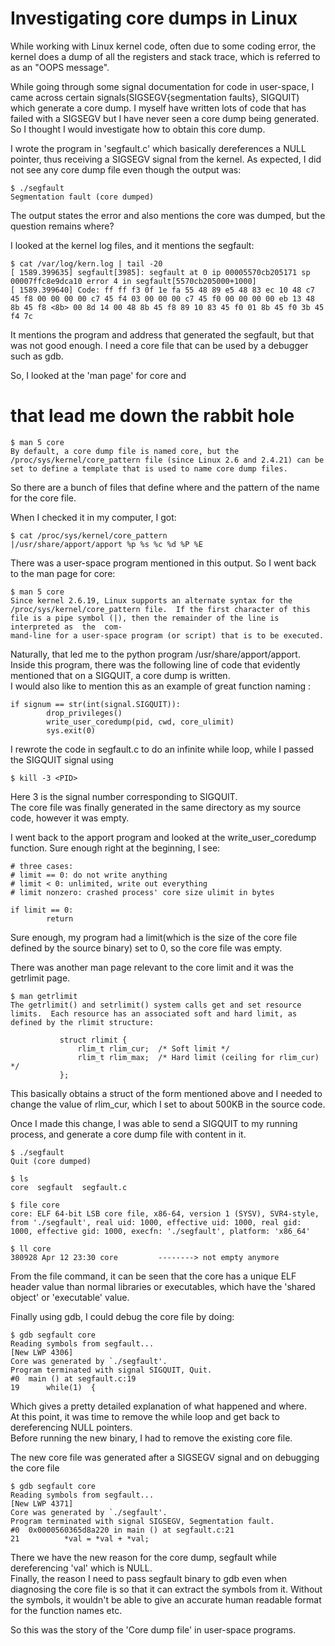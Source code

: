 # Investigating core dumps in Linux

While working with Linux kernel code, often due to some coding error, the kernel does a dump of all the registers and stack trace, which is referred to as an "OOPS message". <br>

While going through some signal documentation for code in user-space, I came across certain signals(SIGSEGV{segmentation faults}, SIGQUIT) which generate a core dump. I myself have written lots of code
that has failed with a SIGSEGV but I have never seen a core dump being generated. So I thought I would investigate how to obtain this core dump. <br>

I wrote the program in 'segfault.c' which basically dereferences a NULL pointer, thus receiving a SIGSEGV signal from the kernel. As expected, I did not see any core dump file even though the output was:
```
$ ./segfault
Segmentation fault (core dumped)
```
The output states the error and also mentions the core was dumped, but the question remains where? <br>

I looked at the kernel log files, and it mentions the segfault:
```
$ cat /var/log/kern.log | tail -20
[ 1589.399635] segfault[3985]: segfault at 0 ip 00005570cb205171 sp 00007ffc8e9dca10 error 4 in segfault[5570cb205000+1000]
[ 1589.399640] Code: ff ff f3 0f 1e fa 55 48 89 e5 48 83 ec 10 48 c7 45 f8 00 00 00 00 c7 45 f4 03 00 00 00 c7 45 f0 00 00 00 00 eb 13 48 8b 45 f8 <8b> 00 8d 14 00 48 8b 45 f8 89 10 83 45 f0 01 8b 45 f0 3b 45 f4 7c
```

It mentions the program and address that generated the segfault, but that was not good enough. I need a core file that can be used by a debugger such as gdb. <br>

So, I looked at the 'man page' for core and

# that lead me down the rabbit hole

```
$ man 5 core
By default, a core dump file is named core, but the /proc/sys/kernel/core_pattern file (since Linux 2.6 and 2.4.21) can be set to define a template that is used to name core dump files.
```
So there are a bunch of files that define where and the pattern of the name for the core file. <br>

When I checked it in my computer, I got:
```
$ cat /proc/sys/kernel/core_pattern 
|/usr/share/apport/apport %p %s %c %d %P %E
```
There was a user-space program mentioned in this output. So I went back to the man page for core:
```
$ man 5 core
Since kernel 2.6.19, Linux supports an alternate syntax for the /proc/sys/kernel/core_pattern file.  If the first character of this file is a pipe symbol (|), then the remainder of the line is interpreted as  the  com‐
mand-line for a user-space program (or script) that is to be executed.
```

Naturally, that led me to the python program /usr/share/apport/apport. Inside this program, there was the following line of code that evidently mentioned that on a SIGQUIT, a core dump is written. <br>
I would also like to mention this as an example of great function naming :
```
if signum == str(int(signal.SIGQUIT)):
        drop_privileges()
        write_user_coredump(pid, cwd, core_ulimit)
        sys.exit(0)

```
I rewrote the code in segfault.c to do an infinite while loop, while I passed the SIGQUIT signal using
```
$ kill -3 <PID> 
```
Here 3 is the signal number corresponding to SIGQUIT. <br>
The core file was finally generated in the same directory as my source code, however it was empty. <br>

I went back to the apport program and looked at the write\_user\_coredump function. Sure enough right at the beginning, I see:
```
# three cases:
# limit == 0: do not write anything
# limit < 0: unlimited, write out everything
# limit nonzero: crashed process' core size ulimit in bytes

if limit == 0:
        return

```
Sure enough, my program had a limit(which is the size of the core file defined by the source binary) set to 0, so the core file was empty. <br>

There was another man page relevant to the core limit and it was the getrlimit page.
```
$ man getrlimit
The getrlimit() and setrlimit() system calls get and set resource limits.  Each resource has an associated soft and hard limit, as defined by the rlimit structure:

           struct rlimit {
               rlim_t rlim_cur;  /* Soft limit */
               rlim_t rlim_max;  /* Hard limit (ceiling for rlim_cur) */
           };

```
This basically obtains a struct of the form mentioned above and I needed to change the value of rlim\_cur, which I set to about 500KB in the source code. <br>

Once I made this change, I was able to send a SIGQUIT to my running process, and generate a core dump file with content in it.
```
$ ./segfault
Quit (core dumped)

$ ls
core  segfault  segfault.c

$ file core
core: ELF 64-bit LSB core file, x86-64, version 1 (SYSV), SVR4-style, from './segfault', real uid: 1000, effective uid: 1000, real gid: 1000, effective gid: 1000, execfn: './segfault', platform: 'x86_64'

$ ll core
380928 Apr 12 23:30 core         --------> not empty anymore
```
From the file command, it can be seen that the core has a unique ELF header value than normal libraries or executables, which have the 'shared object' or 'executable' value. <br>

Finally using gdb, I could debug the core file by doing:
```
$ gdb segfault core
Reading symbols from segfault...
[New LWP 4306]
Core was generated by `./segfault'.
Program terminated with signal SIGQUIT, Quit.
#0  main () at segfault.c:19
19	    while(1)  {

```
Which gives a pretty detailed explanation of what happened and where. <br>
At this point, it was time to remove the while loop and get back to dereferencing NULL pointers. <br>
Before running the new binary, I had to remove the existing core file. <br>

The new core file was generated after a SIGSEGV signal and on debugging the core file
```
$ gdb segfault core
Reading symbols from segfault...
[New LWP 4371]
Core was generated by `./segfault'.
Program terminated with signal SIGSEGV, Segmentation fault.
#0  0x0000560365d8a220 in main () at segfault.c:21
21	        *val = *val + *val;

```
There we have the new reason for the core dump, segfault while dereferencing 'val' which is NULL. <br>
Finally, the reason I need to pass segfault binary to gdb even when diagnosing the core file is so that it can extract the symbols from it. Without the symbols, it wouldn't be able to give an accurate human readable format for the function names etc. <br>

So this was the story of the 'Core dump file' in user-space programs. 

